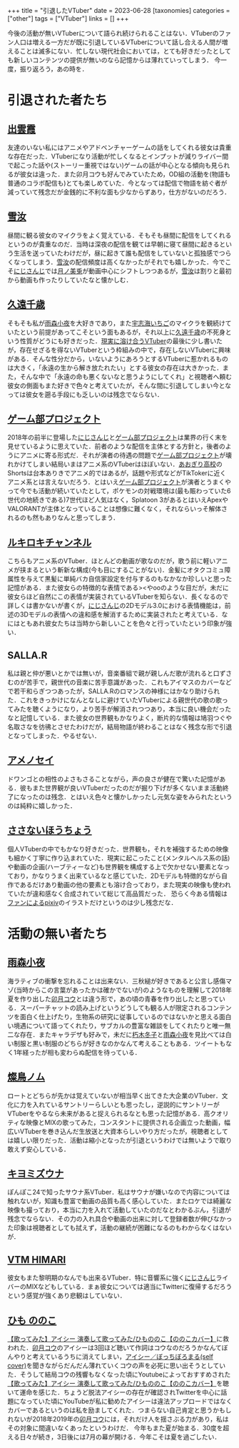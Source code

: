+++
title = "引退したVTuber"
date = 2023-06-28
[taxonomies]
categories = ["other"]
tags = ["VTuber"]
links = []
+++

今後の活動が無いVTuberについて語られ続けられることはない．VTuberのファン人口は増える一方だが既に引退しているVTuberについて話し合える人間が増えることは滅多にない．忙しない現代社会においては，とても好きだったとしても新しいコンテンツの提供が無いのなら記憶からは薄れていってしまう．
今一度，振り返ろう，あの時を．
# 引退された者たち
## [出雲霞](https://www.youtube.com/@IzumoKasumi)
友達のいない私にはアニメやアドベンチャーゲームの話をしてくれる彼女は貴重な存在だった．VTuberになり活動が忙しくなるとインプットが減りライバー間で起こった話や(ストーリー重視ではない)ゲームの話が中心となる傾向も見られるが彼女は違った．また卯月コウも好んでみていたため，OD組の活動を(物語も普通のコラボ配信も)とても楽しめていた．今となっては配信で物語を紡ぐ者が減っていて残念だが金銭的に不利な面も少なからずあり，仕方がないのだろう．
## [雪汝](https://www.youtube.com/@setsunachannel3198)
昼間に観る彼女のマイクラをよく覚えている．そもそも昼間に配信をしてくれるというのが貴重なのだ．当時は深夜の配信を観ては早朝に寝て昼間に起きるという生活を送っていたわけだが，昼に起きて誰も配信をしていないと孤独感でつらくなってしまう．[雪汝](https://www.youtube.com/@setsunachannel3198)の配信頻度は高くなかったがそれでも嬉しかった．今でこそ[にじさんじ](https://www.nijisanji.jp/)では[月ノ美兎](https://www.youtube.com/@TsukinoMito)が動画中心にシフトしつつあるが，[雪汝](https://www.youtube.com/@setsunachannel3198)は割りと最初から動画も作ったりしていたなと懐かしむ．
## [久遠千歳](https://www.youtube.com/@KudouChitose)
そもそも私が[雨森小夜](https://www.youtube.com/@AmemoriSayo/)を大好きであり，また[宇志海いちご](https://www.youtube.com/@UshimiIchigo)のマイクラを観続けていたという前提があってこそという面もあるが，それ以上に[久遠千歳](https://www.youtube.com/@KudouChitose)の不死身という性質がどうにも好きだった．[現実に溶け合うVTuber](../post/20230625)の最後に少し書いたが，存在せざるを得ないVTuberという枠組みの中で，存在しないVTuberに興味がある．そんな性分だから，いないようにあろうとするVTuberに惹かれるものは大きく，「永遠の生から解き放たれたい」とする彼女の存在は大きかった．また，そんな中で「永遠の命も悪くないなと思うようにしてくれ」と視聴者へ頼む彼女の側面もまた好きで色々と考えていたが，そんな間に引退してしまい今となっては彼女を遡る手段にも乏しいのは残念でならない．
## [ゲーム部プロジェクト](https://www.youtube.com/@user-ur7mz9oc6l)
2018年の前半に登場した[にじさんじ](https://www.nijisanji.jp/)と[ゲーム部プロジェクト](https://www.youtube.com/@user-ur7mz9oc6l)は業界の行く末を見せているように思えていた．前者のような配信を主体とする方針と，後者のようにアニメに寄る形式だ．それが演者の待遇の問題で[ゲーム部プロジェクト](https://www.youtube.com/@user-ur7mz9oc6l)が壊れかけてしまい結局いまはアニメ系のVTuberはほぼいない．[あおぎり高校](https://www.youtube.com/@aogiri1027)のShortsは台本ありきでアニメ的ではあるが，話題や形式などがTikTokerに近くアニメ系とは言えないだろう．とはいえ[ゲーム部プロジェクト](https://www.youtube.com/@user-ur7mz9oc6l)が演者とうまくやって今でも活動が続いていたとして，ポケモンの対戦環境は(最も賑わっていた6世代の地続きである)7世代ほど人気はなく，Splatoon 3があるとはいえApexやVALORANTが主体となっていることは想像に難くなく，それならいっそ解体されるのも然もありなんと思ってしまう．
## [ルキロキチャンネル](https://www.youtube.com/@-rukirokichannel-4649)
こちらもアニメ系のVTuber．ほとんどの動画が歌なのだが，歌う前に軽いアニメが挟まるという斬新な構成(今も目にすることがない)．金髪にオタクコミュ障属性を与えて黒髪に単純バカ自信家設定を付与するのもなかなか珍しいと思った記憶がある．また彼女らの特徴的な表情である><やooのような目だが，未だに彼女らほど自然にこの表情が実装されているVTuberを知らない．長くなるので詳しくは書かないが書くが，[にじさんじ](https://www.nijisanji.jp/)の2Dモデル3.0における表情機能は，前述の3Dモデルの表情への違和感を解消するために実装されたと考えている．なにはともあれ彼女たちは当時から新しいことを色々と行っていたという印象が強い．
## SALLA.R
私は親と仲が悪いとかでは無いが，音楽番組で親が親しんだ歌が流れると口ずさむのが苦手で，親世代の音楽に苦手意識があった．これもアイマスのカバーなどで若干和らぎつつあったが，SALLA.Rのロマンスの神様にはかなり助けられた．これをきっかけになんとなしに避けていたVTuberによる親世代の歌の歌ってみたを聴くようになり，より苦手が解消されつつあり，本当に良い機会だったなと記憶している．また彼女の世界観もかなりよく，断片的な情報は鳩羽つぐや名取さなを彷彿とさせたわけだが，結局物語が終わることはなく残念な形で引退となってしまった．やるせない．
## [アメノセイ](https://www.youtube.com/@-amenosei8221)
ドワンゴとの相性のよさもさることながら，声の良さが健在で驚いた記憶がある．彼もまた世界観が良いVTuberだったのだが掘り下げが多くないまま活動終了になったのは残念．とはいえ色々と懐かしかったし元気な姿をみられたというのは純粋に嬉しかった．
## [ささないほうちょう](https://twitter.com/unainow1202?ref_src=twsrc%5Etfw)
個人VTuberの中でもかなり好きだった．世界観も，それを補強するための映像も細かく丁寧に作り込まれていた．現実に起こったこと(メンタルヘルス系の話)や動画の企画(ハーブティーなど)も世界観を構成する上で欠かせない要素となっており，かなりうまく出来ているなと感じていた．2Dモデルも特徴的ながら自作であるだけあり動画の他の要素とも溶け合っており，また現実の映像も使われていたが違和感なく合成されていて総じて高品質だった．
恐らく今ある情報は[ファンによるpixiv](https://www.pixiv.net/artworks/94976982)のイラストだけというのは少し残念だな．
# 活動の無い者たち
## [雨森小夜](https://www.youtube.com/channel/UCRWOdwLRsenx2jLaiCAIU4A)
海ラティブの衝撃を忘れることは出来ない．三秋縋が好きであると公言し感傷マゾ(当時からこの言葉があったかは確かでないが)のようなものを理解して2018年夏を作り出した[卯月コウ](https://www.youtube.com/@UzukiKou)とは違う形で，あの頃の青春を作り出したと思っている．スーパーチャットの読み上げというどうしても観る人が限定されるコンテンツを面白く仕上げたり，生物系の研究に従事しているのではないかと思える面白い境遇について語ってくれたり，サブカルの豊富な雑談をしてくれたりと唯一無二な存在．またキャラデザも好みで，未だに[朽木冬子](http://www.gungnir.co.jp/innocentgrey/products/pro_shell/character/chara03.html)と[雨森小夜](https://www.youtube.com/channel/UCRWOdwLRsenx2jLaiCAIU4A)を見比べては白い制服と黒い制服のどちらが好きなのかなんて考えることもある．ツイートもなく1年経ったが相も変わらぬ配信を待っている．
## [燦鳥ノム](https://www.youtube.com/@-suntorynomu-1387)
ロートとどちらが先かは覚えていないが相当早く出てきた大企業のVTuber．文化に力を入れているサントリーらしいとも思ったし，逆説的にサントリーがVTuberをやるなら未来があると捉えられるなとも思った記憶がある．高クオリティな映像とMIXの歌ってみた，コンスタントに提供される企画立った動画，幅広いVTuberを巻き込んだ生放送と大資本らしいやり方だったが，視聴者としては嬉しい限りだった．活動は縮小となったが引退というわけでは無いようで取り敢えず安心している．
## [キヨミズウナ](https://www.youtube.com/@user-qs6tx4pf8w)
ぽんぽこ24で知ったサウナ系VTuber．私はサウナが嫌いなので内容については触れないが，知識も豊富で動画の品質も高く感心していた．またロケでは綺麗な映像も撮っており，本当に力を入れて活動していたのだなとわかるぶん，引退が残念でならない．その力の入れ具合や動画の出来に対して登録者数が伸びなかった印象は視聴者としても拭えず，活動の継続が困難になるのもわからなくはないが．
## [VTM HIMARI](https://www.youtube.com/@himarichannel7229)
彼女もまた黎明期のなんでも出来るVTuber．特に音響系に強く[にじさんじ](https://www.nijisanji.jp/)ライバーのMIXなどもしている．まぁ彼女については適当にTwitterに復帰するだろうという感覚が強くあり悲観はしていない．
## [ひも ののこ](https://www.youtube.com/@user-ml1je6nd7v)
[【歌ってみた】アイシー 演奏して歌ってみた/ひもののこ【ののこカバー】](https://youtu.be/gSdb_KvPxmU)に救われた．[卯月コウ](https://www.youtube.com/@UzukiKou)のアイシーは3回ほど聴いて作詞はコウなのだろうかなんてぼんやりと考えているうちに消えてしまい，[アイシー／ぼっちぼろまる(self cover)](https://youtu.be/uIcasxCrTwg)を聞きながらだんだん薄れていくコウの声を必死に思い出そうとしていた．そうして結局コウの残響もなくなった頃にYoutubeによっておすすめされた[【歌ってみた】アイシー 演奏して歌ってみた/ひもののこ【ののこカバー】](https://youtu.be/gSdb_KvPxmU)を聴いて運命を感じた．ちょうど脱法アイシーの存在が確認されTwitterを中心に話題になっていた頃にYouTubeが私に勧めたアイシーは違法アップロードではなくカバーであるというのは私を励ましてくれた．つまらない自己肯定と思うかもしれないが2018年2019年の[卯月コウ](https://www.youtube.com/@UzukiKou)には，それだけ人を揺さぶる力があり，私はその対象に間違いなくあったというわけだ．
今年もまた夏が始まる．30度を超える日々が続き，3日後には7月の幕が開ける．今年こそは夏を過ごしたい．